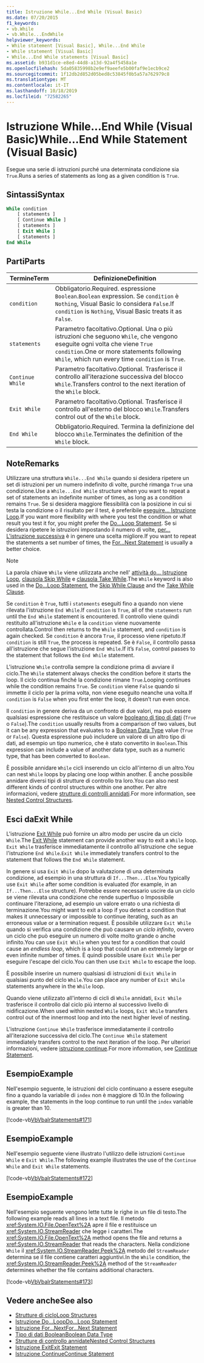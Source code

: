 ```yaml
---
title: Istruzione While...End While (Visual Basic)
ms.date: 07/20/2015
f1_keywords:
- vb.While
- vb.While...EndWhile
helpviewer_keywords:
- While statement [Visual Basic], While...End While
- While statement [Visual Basic]
- While...End While statements [Visual Basic]
ms.assetid: b931d1ce-e8ed-44d8-a13d-92a4f5458a1e
ms.openlocfilehash: 5da05835998b2e9ef9aeefe5b00faf9e1ecb9ce2
ms.sourcegitcommit: 1f12db2d852d05bed8c53845f0b5a57a762979c8
ms.translationtype: MT
ms.contentlocale: it-IT
ms.lasthandoff: 10/18/2019
ms.locfileid: "72582265"
---
```

# <a name="whileend-while-statement-visual-basic"></a><span data-ttu-id="29289-102">Istruzione While...End While (Visual Basic)</span><span class="sxs-lookup"><span data-stu-id="29289-102">While...End While Statement (Visual Basic)</span></span>
<span data-ttu-id="29289-103">Esegue una serie di istruzioni purché una determinata condizione sia `True`.</span><span class="sxs-lookup"><span data-stu-id="29289-103">Runs a series of statements as long as a given condition is `True`.</span></span>  
  
## <a name="syntax"></a><span data-ttu-id="29289-104">Sintassi</span><span class="sxs-lookup"><span data-stu-id="29289-104">Syntax</span></span>  
  
```vb  
While condition  
    [ statements ]  
    [ Continue While ]  
    [ statements ]  
    [ Exit While ]  
    [ statements ]  
End While  
```  
  
## <a name="parts"></a><span data-ttu-id="29289-105">Parti</span><span class="sxs-lookup"><span data-stu-id="29289-105">Parts</span></span>  
  
|<span data-ttu-id="29289-106">Termine</span><span class="sxs-lookup"><span data-stu-id="29289-106">Term</span></span>|<span data-ttu-id="29289-107">Definizione</span><span class="sxs-lookup"><span data-stu-id="29289-107">Definition</span></span>|  
|---|---|  
|`condition`|<span data-ttu-id="29289-108">Obbligatorio.</span><span class="sxs-lookup"><span data-stu-id="29289-108">Required.</span></span> <span data-ttu-id="29289-109">espressione `Boolean`.</span><span class="sxs-lookup"><span data-stu-id="29289-109">`Boolean` expression.</span></span> <span data-ttu-id="29289-110">Se `condition` è `Nothing`, Visual Basic lo considera `False`.</span><span class="sxs-lookup"><span data-stu-id="29289-110">If `condition` is `Nothing`, Visual Basic treats it as `False`.</span></span>|  
|`statements`|<span data-ttu-id="29289-111">Parametro facoltativo.</span><span class="sxs-lookup"><span data-stu-id="29289-111">Optional.</span></span> <span data-ttu-id="29289-112">Una o più istruzioni che seguono `While`, che vengono eseguite ogni volta che viene `True` `condition`.</span><span class="sxs-lookup"><span data-stu-id="29289-112">One or more statements following `While`, which run every time `condition` is `True`.</span></span>|  
|`Continue While`|<span data-ttu-id="29289-113">Parametro facoltativo.</span><span class="sxs-lookup"><span data-stu-id="29289-113">Optional.</span></span> <span data-ttu-id="29289-114">Trasferisce il controllo all'iterazione successiva del blocco `While`.</span><span class="sxs-lookup"><span data-stu-id="29289-114">Transfers control to the next iteration of the `While` block.</span></span>|  
|`Exit While`|<span data-ttu-id="29289-115">Parametro facoltativo.</span><span class="sxs-lookup"><span data-stu-id="29289-115">Optional.</span></span> <span data-ttu-id="29289-116">Trasferisce il controllo all'esterno del blocco `While`.</span><span class="sxs-lookup"><span data-stu-id="29289-116">Transfers control out of the `While` block.</span></span>|  
|`End While`|<span data-ttu-id="29289-117">Obbligatorio.</span><span class="sxs-lookup"><span data-stu-id="29289-117">Required.</span></span> <span data-ttu-id="29289-118">Termina la definizione del blocco `While`.</span><span class="sxs-lookup"><span data-stu-id="29289-118">Terminates the definition of the `While` block.</span></span>|  
  
## <a name="remarks"></a><span data-ttu-id="29289-119">Note</span><span class="sxs-lookup"><span data-stu-id="29289-119">Remarks</span></span>  
 <span data-ttu-id="29289-120">Utilizzare una struttura `While...End While` quando si desidera ripetere un set di istruzioni per un numero indefinito di volte, purché rimanga `True` una condizione.</span><span class="sxs-lookup"><span data-stu-id="29289-120">Use a `While...End While` structure when you want to repeat a set of statements an indefinite number of times, as long as a condition remains `True`.</span></span> <span data-ttu-id="29289-121">Se si desidera maggiore flessibilità con la posizione in cui si testa la condizione o il risultato per il test, è preferibile [eseguire... Istruzione Loop](../../../visual-basic/language-reference/statements/do-loop-statement.md).</span><span class="sxs-lookup"><span data-stu-id="29289-121">If you want more flexibility with where you test the condition or what result you test it for, you might prefer the [Do...Loop Statement](../../../visual-basic/language-reference/statements/do-loop-statement.md).</span></span> <span data-ttu-id="29289-122">Se si desidera ripetere le istruzioni impostando il numero di volte, [per... L'istruzione successiva](../../../visual-basic/language-reference/statements/for-next-statement.md) è in genere una scelta migliore.</span><span class="sxs-lookup"><span data-stu-id="29289-122">If you want to repeat the statements a set number of times, the [For...Next Statement](../../../visual-basic/language-reference/statements/for-next-statement.md) is usually a better choice.</span></span>  
  
> [!NOTE]
> <span data-ttu-id="29289-123">La parola chiave `While` viene utilizzata anche nell' [attività do... Istruzione Loop](../../../visual-basic/language-reference/statements/do-loop-statement.md), [clausola Skip While](../../../visual-basic/language-reference/queries/skip-while-clause.md) e [clausola Take While](../../../visual-basic/language-reference/queries/take-while-clause.md).</span><span class="sxs-lookup"><span data-stu-id="29289-123">The `While` keyword is also used in the [Do...Loop Statement](../../../visual-basic/language-reference/statements/do-loop-statement.md), the [Skip While Clause](../../../visual-basic/language-reference/queries/skip-while-clause.md) and the [Take While Clause](../../../visual-basic/language-reference/queries/take-while-clause.md).</span></span>  
  
 <span data-ttu-id="29289-124">Se `condition` è `True`, tutti i `statements` eseguiti fino a quando non viene rilevata l'istruzione `End While`.</span><span class="sxs-lookup"><span data-stu-id="29289-124">If `condition` is `True`, all of the `statements` run until the `End While` statement is encountered.</span></span> <span data-ttu-id="29289-125">Il controllo viene quindi restituito all'istruzione `While` e la `condition` viene nuovamente controllata.</span><span class="sxs-lookup"><span data-stu-id="29289-125">Control then returns to the `While` statement, and `condition` is again checked.</span></span> <span data-ttu-id="29289-126">Se `condition` è ancora `True`, il processo viene ripetuto.</span><span class="sxs-lookup"><span data-stu-id="29289-126">If `condition` is still `True`, the process is repeated.</span></span> <span data-ttu-id="29289-127">Se è `False`, il controllo passa all'istruzione che segue l'istruzione `End While`.</span><span class="sxs-lookup"><span data-stu-id="29289-127">If it’s `False`, control passes to the statement that follows the `End While` statement.</span></span>  
  
 <span data-ttu-id="29289-128">L'istruzione `While` controlla sempre la condizione prima di avviare il ciclo.</span><span class="sxs-lookup"><span data-stu-id="29289-128">The `While` statement always checks the condition before it starts the loop.</span></span> <span data-ttu-id="29289-129">Il ciclo continua finché la condizione rimane `True`.</span><span class="sxs-lookup"><span data-stu-id="29289-129">Looping continues while the condition remains `True`.</span></span> <span data-ttu-id="29289-130">Se `condition` viene `False` quando si immette il ciclo per la prima volta, non viene eseguito neanche una volta.</span><span class="sxs-lookup"><span data-stu-id="29289-130">If `condition` is `False` when you first enter the loop, it doesn’t run even once.</span></span>  
  
 <span data-ttu-id="29289-131">Il `condition` in genere deriva da un confronto di due valori, ma può essere qualsiasi espressione che restituisce un valore [booleano di tipo di dati](../../../visual-basic/language-reference/data-types/boolean-data-type.md) (`True` o `False`).</span><span class="sxs-lookup"><span data-stu-id="29289-131">The `condition` usually results from a comparison of two values, but it can be any expression that evaluates to a [Boolean Data Type](../../../visual-basic/language-reference/data-types/boolean-data-type.md) value (`True` or `False`).</span></span> <span data-ttu-id="29289-132">Questa espressione può includere un valore di un altro tipo di dati, ad esempio un tipo numerico, che è stato convertito in `Boolean`.</span><span class="sxs-lookup"><span data-stu-id="29289-132">This expression can include a value of another data type, such as a numeric type, that has been converted to `Boolean`.</span></span>  
  
 <span data-ttu-id="29289-133">È possibile annidare `While` cicli inserendo un ciclo all'interno di un altro.</span><span class="sxs-lookup"><span data-stu-id="29289-133">You can nest `While` loops by placing one loop within another.</span></span> <span data-ttu-id="29289-134">È anche possibile annidare diversi tipi di strutture di controllo tra loro.</span><span class="sxs-lookup"><span data-stu-id="29289-134">You can also nest different kinds of control structures within one another.</span></span> <span data-ttu-id="29289-135">Per altre informazioni, vedere [strutture di controlli annidati](../../../visual-basic/programming-guide/language-features/control-flow/nested-control-structures.md).</span><span class="sxs-lookup"><span data-stu-id="29289-135">For more information, see [Nested Control Structures](../../../visual-basic/programming-guide/language-features/control-flow/nested-control-structures.md).</span></span>  
  
## <a name="exit-while"></a><span data-ttu-id="29289-136">Esci da</span><span class="sxs-lookup"><span data-stu-id="29289-136">Exit While</span></span>  
 <span data-ttu-id="29289-137">L'istruzione [Exit While](../../../visual-basic/language-reference/statements/exit-statement.md) può fornire un altro modo per uscire da un ciclo `While`.</span><span class="sxs-lookup"><span data-stu-id="29289-137">The [Exit While](../../../visual-basic/language-reference/statements/exit-statement.md) statement can provide another way to exit a `While` loop.</span></span> <span data-ttu-id="29289-138">`Exit While` trasferisce immediatamente il controllo all'istruzione che segue l'istruzione `End While`.</span><span class="sxs-lookup"><span data-stu-id="29289-138">`Exit While` immediately transfers control to the statement that follows the `End While` statement.</span></span>  
  
 <span data-ttu-id="29289-139">In genere si usa `Exit While` dopo la valutazione di una determinata condizione, ad esempio in una struttura di `If...Then...Else`.</span><span class="sxs-lookup"><span data-stu-id="29289-139">You typically use `Exit While` after some condition is evaluated (for example, in an `If...Then...Else` structure).</span></span> <span data-ttu-id="29289-140">Potrebbe essere necessario uscire da un ciclo se viene rilevata una condizione che rende superfluo o Impossibile continuare l'iterazione, ad esempio un valore errato o una richiesta di terminazione.</span><span class="sxs-lookup"><span data-stu-id="29289-140">You might want to exit a loop if you detect a condition that makes it unnecessary or impossible to continue iterating, such as an erroneous value or a termination request.</span></span> <span data-ttu-id="29289-141">È possibile utilizzare `Exit While` quando si verifica una condizione che può causare un *ciclo infinito*, ovvero un ciclo che può eseguire un numero di volte molto grande o anche infinito.</span><span class="sxs-lookup"><span data-stu-id="29289-141">You can use `Exit While` when you test for a condition that could cause an *endless loop*, which is a loop that could run an extremely large or even infinite number of times.</span></span> <span data-ttu-id="29289-142">È quindi possibile usare `Exit While` per eseguire l'escape del ciclo.</span><span class="sxs-lookup"><span data-stu-id="29289-142">You can then use `Exit While` to escape the loop.</span></span>  
  
 <span data-ttu-id="29289-143">È possibile inserire un numero qualsiasi di istruzioni di `Exit While` in qualsiasi punto del ciclo `While`.</span><span class="sxs-lookup"><span data-stu-id="29289-143">You can place any number of `Exit While` statements anywhere in the `While` loop.</span></span>  
  
 <span data-ttu-id="29289-144">Quando viene utilizzato all'interno di cicli di `While` annidati, `Exit While` trasferisce il controllo dal ciclo più interno al successivo livello di nidificazione.</span><span class="sxs-lookup"><span data-stu-id="29289-144">When used within nested `While` loops, `Exit While` transfers control out of the innermost loop and into the next higher level of nesting.</span></span>  
  
 <span data-ttu-id="29289-145">L'istruzione `Continue While` trasferisce immediatamente il controllo all'iterazione successiva del ciclo.</span><span class="sxs-lookup"><span data-stu-id="29289-145">The `Continue While` statement immediately transfers control to the next iteration of the loop.</span></span> <span data-ttu-id="29289-146">Per ulteriori informazioni, vedere [istruzione continue](../../../visual-basic/language-reference/statements/continue-statement.md).</span><span class="sxs-lookup"><span data-stu-id="29289-146">For more information, see [Continue Statement](../../../visual-basic/language-reference/statements/continue-statement.md).</span></span>  
  
## <a name="example"></a><span data-ttu-id="29289-147">Esempio</span><span class="sxs-lookup"><span data-stu-id="29289-147">Example</span></span>  
 <span data-ttu-id="29289-148">Nell'esempio seguente, le istruzioni del ciclo continuano a essere eseguite fino a quando la variabile di `index` non è maggiore di 10.</span><span class="sxs-lookup"><span data-stu-id="29289-148">In the following example, the statements in the loop continue to run until the `index` variable is greater than 10.</span></span>  
  
 [!code-vb[VbVbalrStatements#171](~/samples/snippets/visualbasic/VS_Snippets_VBCSharp/VbVbalrStatements/VB/class14.vb#171)]  
  
## <a name="example"></a><span data-ttu-id="29289-149">Esempio</span><span class="sxs-lookup"><span data-stu-id="29289-149">Example</span></span>  
 <span data-ttu-id="29289-150">Nell'esempio seguente viene illustrato l'utilizzo delle istruzioni `Continue While` e `Exit While`.</span><span class="sxs-lookup"><span data-stu-id="29289-150">The following example illustrates the use of the `Continue While` and `Exit While` statements.</span></span>  
  
 [!code-vb[VbVbalrStatements#172](~/samples/snippets/visualbasic/VS_Snippets_VBCSharp/VbVbalrStatements/VB/class14.vb#172)]  
  
## <a name="example"></a><span data-ttu-id="29289-151">Esempio</span><span class="sxs-lookup"><span data-stu-id="29289-151">Example</span></span>  
 <span data-ttu-id="29289-152">Nell'esempio seguente vengono lette tutte le righe in un file di testo.</span><span class="sxs-lookup"><span data-stu-id="29289-152">The following example reads all lines in a text file.</span></span> <span data-ttu-id="29289-153">Il metodo <xref:System.IO.File.OpenText%2A> apre il file e restituisce un <xref:System.IO.StreamReader> che legge i caratteri.</span><span class="sxs-lookup"><span data-stu-id="29289-153">The <xref:System.IO.File.OpenText%2A> method opens the file and returns a <xref:System.IO.StreamReader> that reads the characters.</span></span> <span data-ttu-id="29289-154">Nella condizione `While` il <xref:System.IO.StreamReader.Peek%2A> metodo del `StreamReader` determina se il file contiene caratteri aggiuntivi.</span><span class="sxs-lookup"><span data-stu-id="29289-154">In the `While` condition, the <xref:System.IO.StreamReader.Peek%2A> method of the `StreamReader` determines whether the file contains additional characters.</span></span>  
  
 [!code-vb[VbVbalrStatements#173](~/samples/snippets/visualbasic/VS_Snippets_VBCSharp/VbVbalrStatements/VB/class14.vb#173)]  
  
## <a name="see-also"></a><span data-ttu-id="29289-155">Vedere anche</span><span class="sxs-lookup"><span data-stu-id="29289-155">See also</span></span>

- [<span data-ttu-id="29289-156">Strutture di ciclo</span><span class="sxs-lookup"><span data-stu-id="29289-156">Loop Structures</span></span>](../../../visual-basic/programming-guide/language-features/control-flow/loop-structures.md)
- [<span data-ttu-id="29289-157">Istruzione Do...Loop</span><span class="sxs-lookup"><span data-stu-id="29289-157">Do...Loop Statement</span></span>](../../../visual-basic/language-reference/statements/do-loop-statement.md)
- [<span data-ttu-id="29289-158">Istruzione For...Next</span><span class="sxs-lookup"><span data-stu-id="29289-158">For...Next Statement</span></span>](../../../visual-basic/language-reference/statements/for-next-statement.md)
- [<span data-ttu-id="29289-159">Tipo di dati Boolean</span><span class="sxs-lookup"><span data-stu-id="29289-159">Boolean Data Type</span></span>](../../../visual-basic/language-reference/data-types/boolean-data-type.md)
- [<span data-ttu-id="29289-160">Strutture di controllo annidate</span><span class="sxs-lookup"><span data-stu-id="29289-160">Nested Control Structures</span></span>](../../../visual-basic/programming-guide/language-features/control-flow/nested-control-structures.md)
- [<span data-ttu-id="29289-161">Istruzione Exit</span><span class="sxs-lookup"><span data-stu-id="29289-161">Exit Statement</span></span>](../../../visual-basic/language-reference/statements/exit-statement.md)
- [<span data-ttu-id="29289-162">Istruzione Continue</span><span class="sxs-lookup"><span data-stu-id="29289-162">Continue Statement</span></span>](../../../visual-basic/language-reference/statements/continue-statement.md)
